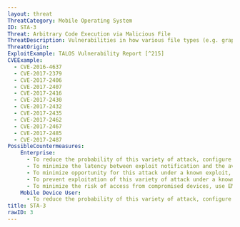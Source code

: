 ```yaml
---
layout: threat
ThreatCategory: Mobile Operating System
ID: STA-3
Threat: Arbitrary Code Execution via Malicious File
ThreatDescription: Vulnerabilities in how various file types (e.g. graphic, audio, font, x509 certificate) are handled by any software running on a mobile device (e.g. mobile apps, mobile OS, native or 3rd party software libraries, device drivers, mobile OS kernel) may allow an attacker to craft a malicous file that when processed, results in code execution in the context of the vulnerable component.
ThreatOrigin:
ExploitExample: TALOS Vulnerability Report [^215]
CVEExample:
  - CVE-2016-4637
  - CVE-2017-2379
  - CVE-2017-2406
  - CVE-2017-2407
  - CVE-2017-2416
  - CVE-2017-2430
  - CVE-2017-2432
  - CVE-2017-2435
  - CVE-2017-2462
  - CVE-2017-2467
  - CVE-2017-2485
  - CVE-2017-2487
PossibleCountermeasures:
    Enterprise:
      - To reduce the probability of this variety of attack, configure devices to automatically install or, at a minimum, notify users of the availability of security updates for the mobile OS, drivers, and installed apps.
      - To minimize the latency between exploit notification and the availability of security fixes, choose devices that have a reputation for providing security patches in a timely fashion.
      - To minimize opportunity for this attack under a known exploit, use email filtering technologies to block attachments from untrusted domains to contain suspect file types.
      - To prevent exploitation of this variety of attack under a known exploit, educate users to be suspicious of the file types in question, and when possible, avoid opening them on vulnerable devices.
      - To minimize the risk of access from compromised devices, use EMM/MDM solutions in combination with devices that successfully enforce policies to block access to enterprise resources for vulnerable devices.
    Mobile Device User:
      - To reduce the probability of this variety of attack, configure devices to automatically install or, at a minimum, notify users of the availability of security updates for the mobile OS, drivers, and installed apps.
title: STA-3
rawID: 3
---
```

